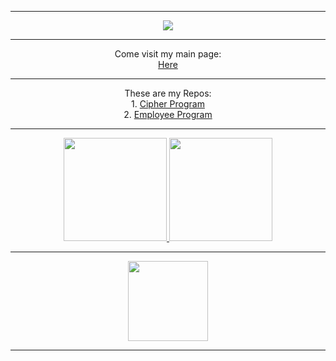 <hr class="line">
<p align="center">
  <img src="https://media.giphy.com/media/ROyijmazFKRc4/giphy.gif">
</p>
<hr class="line">
<p align="center">
  <p1>Come visit my main page:</p1><br />
  <a href="https://solo.to/Yen">Here</a><br />
</p>
  <hr class="line">
 <p align="center">
  <p1>These are my Repos:</p1><br />
  <p1>1. </p1><a href="https://github.com/User25514/Cipher">Cipher Program</a><br />
  <p1>2. </p1><a href="https://github.com/User25514/Employee-Login">Employee Program</a><br />
</p>
<hr class="line">
<p align="center">
  <a href="https://github.com/anuraghazra/github-readme-stats">
    <img src="https://github-readme-stats.vercel.app/api?username=User25514&count_private=true&show_icons=true&include_all_commits=true&theme=radical&title_color=ff1486&bg_color=00000000&hide_border=true&count_private=true" height="165">
  </a>
  <a href="https://github.com/anuraghazra/github-readme-stats">
    <img src="https://github-readme-stats.vercel.app/api/top-langs/?username=User25514&show_icons=true&include_all_commits=true&hide_border=true&count_private=true&theme=radical&bg_color=00000000&layout=compact" height="165">
  </a>
</p>
<hr class="line">
<p align="center">
  <a href="https://github.com/anuraghazra/github-readme-stats">
    <img src="https://count.getloli.com/get/@User25514?theme=rule34" height="128">
  </a>
</p>
<hr class="line">
